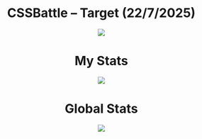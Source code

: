 <h1 align="center">CSSBattle – Target (22/7/2025)</h1>

<p align="center">
  <img src="https://github.com/user-attachments/assets/ab47ea0d-4a1a-4aee-bfe9-e3346d4dcd7f">
</p>

<h1 align="center">My Stats</h1>

<p align="center">
  <img src="https://github.com/user-attachments/assets/fae5cd3d-2685-4383-a08e-d9291135dd65">
</p>

<h1 align="center">Global Stats</h1>

<p align="center">
  <img src="https://github.com/user-attachments/assets/6a4b3eb4-8e85-4fd0-b63d-80ac5ca87c79">
</p>

